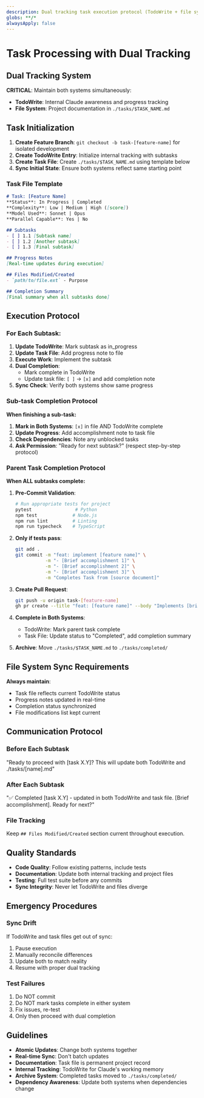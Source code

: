 ```yaml
---
description: Dual tracking task execution protocol (TodoWrite + file system)
globs: **/*
alwaysApply: false
---
```

# Task Processing with Dual Tracking

## Dual Tracking System

**CRITICAL**: Maintain both systems simultaneously:
- **TodoWrite**: Internal Claude awareness and progress tracking
- **File System**: Project documentation in `./tasks/$TASK_NAME.md`

## Task Initialization

1. **Create Feature Branch**: `git checkout -b task-[feature-name]` for isolated development
2. **Create TodoWrite Entry**: Initialize internal tracking with subtasks
3. **Create Task File**: Create `./tasks/$TASK_NAME.md` using template below
4. **Sync Initial State**: Ensure both systems reflect same starting point

### Task File Template
```markdown
# Task: [Feature Name]
**Status**: In Progress | Completed
**Complexity**: Low | Medium | High ([score])
**Model Used**: Sonnet | Opus
**Parallel Capable**: Yes | No

## Subtasks
- [ ] 1.1 [Subtask name]
- [ ] 1.2 [Another subtask]
- [ ] 1.3 [Final subtask]

## Progress Notes
[Real-time updates during execution]

## Files Modified/Created
- `path/to/file.ext` - Purpose

## Completion Summary
[Final summary when all subtasks done]
```

## Execution Protocol

### For Each Subtask:

1. **Update TodoWrite**: Mark subtask as in_progress
2. **Update Task File**: Add progress note to file
3. **Execute Work**: Implement the subtask
4. **Dual Completion**:
   - Mark complete in TodoWrite
   - Update task file: `[ ]` → `[x]` and add completion note
5. **Sync Check**: Verify both systems show same progress

### Sub-task Completion Protocol

**When finishing a sub-task:**
1. **Mark in Both Systems**: `[x]` in file AND TodoWrite complete
2. **Update Progress**: Add accomplishment note to task file
3. **Check Dependencies**: Note any unblocked tasks
4. **Ask Permission**: "Ready for next subtask?" (respect step-by-step protocol)

### Parent Task Completion Protocol

**When ALL subtasks complete:**

1. **Pre-Commit Validation**:
   ```bash
   # Run appropriate tests for project
   pytest                # Python
   npm test             # Node.js  
   npm run lint         # Linting
   npm run typecheck    # TypeScript
   ```

2. **Only if tests pass**:
   ```bash
   git add .
   git commit -m "feat: implement [feature name]" \
              -m "- [Brief accomplishment 1]" \
              -m "- [Brief accomplishment 2]" \
              -m "- [Brief accomplishment 3]" \
              -m "Completes Task from [source document]"
   ```

3. **Create Pull Request**:
   ```bash
   git push -u origin task-[feature-name]
   gh pr create --title "feat: [feature name]" --body "Implements [brief description]"
   ```

4. **Complete in Both Systems**:
   - TodoWrite: Mark parent task complete
   - Task File: Update status to "Completed", add completion summary

5. **Archive**: Move `./tasks/$TASK_NAME.md` to `./tasks/completed/`

## File System Sync Requirements

**Always maintain**:
- Task file reflects current TodoWrite status
- Progress notes updated in real-time
- Completion status synchronized
- File modifications list kept current

## Communication Protocol

### Before Each Subtask
"Ready to proceed with [task X.Y]? This will update both TodoWrite and ./tasks/[name].md"

### After Each Subtask  
"✅ Completed [task X.Y] - updated in both TodoWrite and task file. [Brief accomplishment]. Ready for next?"

### File Tracking
Keep `## Files Modified/Created` section current throughout execution.

## Quality Standards

- **Code Quality**: Follow existing patterns, include tests
- **Documentation**: Update both internal tracking and project files
- **Testing**: Full test suite before any commits
- **Sync Integrity**: Never let TodoWrite and files diverge

## Emergency Procedures

### Sync Drift
If TodoWrite and task files get out of sync:
1. Pause execution
2. Manually reconcile differences  
3. Update both to match reality
4. Resume with proper dual tracking

### Test Failures
1. Do NOT commit
2. Do NOT mark tasks complete in either system
3. Fix issues, re-test
4. Only then proceed with dual completion

## Guidelines

- **Atomic Updates**: Change both systems together
- **Real-time Sync**: Don't batch updates
- **Documentation**: Task file is permanent project record
- **Internal Tracking**: TodoWrite for Claude's working memory
- **Archive System**: Completed tasks moved to `./tasks/completed/`
- **Dependency Awareness**: Update both systems when dependencies change
